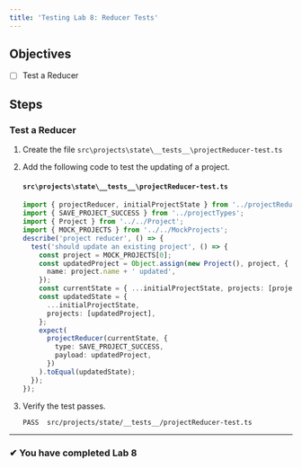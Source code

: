 ```yaml
---
title: 'Testing Lab 8: Reducer Tests'
---
```


## Objectives

- [ ] Test a Reducer

## Steps

### Test a Reducer

1. Create the file `src\projects\state\__tests__\projectReducer-test.ts`
1. Add the following code to test the updating of a project.

   #### `src\projects\state\__tests__\projectReducer-test.ts`

   ```ts
   import { projectReducer, initialProjectState } from '../projectReducer';
   import { SAVE_PROJECT_SUCCESS } from '../projectTypes';
   import { Project } from '../../Project';
   import { MOCK_PROJECTS } from '../../MockProjects';
   describe('project reducer', () => {
     test('should update an existing project', () => {
       const project = MOCK_PROJECTS[0];
       const updatedProject = Object.assign(new Project(), project, {
         name: project.name + ' updated',
       });
       const currentState = { ...initialProjectState, projects: [project] };
       const updatedState = {
         ...initialProjectState,
         projects: [updatedProject],
       };
       expect(
         projectReducer(currentState, {
           type: SAVE_PROJECT_SUCCESS,
           payload: updatedProject,
         })
       ).toEqual(updatedState);
     });
   });
   ```

1. Verify the test passes.

   ```shell
   PASS  src/projects/state/__tests__/projectReducer-test.ts
   ```

---

### &#10004; You have completed Lab 8
